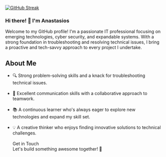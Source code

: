 
[![GitHub Streak](https://streak-stats.demolab.com?user=hobb7t&theme=radical&mode=weekly&card_width=600)](https://git.io/streak-stats)
 


### Hi there! 👋 I'm Anastasios
Welcome to my GitHub profile! I'm a passionate IT professional focusing on emerging technologies, cyber security, and expandable systems. With a strong foundation in troubleshooting and resolving technical issues, I bring a proactive and tech-savvy approach to every project I undertake.

## About Me
<ul>
<li>🔍 Strong problem-solving skills and a knack for troubleshooting technical issues.</li> <br>
<li>🤝 Excellent communication skills with a collaborative approach to teamwork.</li> <br>
<li>📚 A continuous learner who's always eager to explore new technologies and expand my skill set.</li> <br>
<li>💡 A creative thinker who enjoys finding innovative solutions to technical challenges.</li> <br>
Get in Touch <br>
Let's build something awesome together! 🚀
